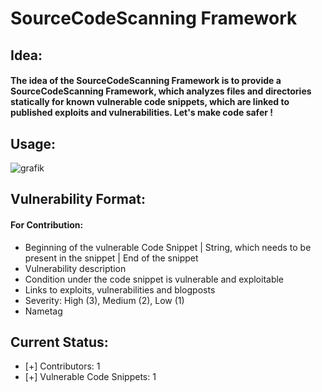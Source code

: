# SourceCodeScanning Framework

## Idea:
#### The idea of the SourceCodeScanning Framework is to provide a SourceCodeScanning Framework, which analyzes files and directories statically for known vulnerable code snippets, which are linked to published exploits and vulnerabilities. Let's make code safer !

## Usage:
![grafik](https://user-images.githubusercontent.com/54862244/149993027-b72d3654-4642-4547-8dc0-0891b7645753.png)


## Vulnerability Format:
#### For Contribution:
- Beginning of the vulnerable Code Snippet | String, which needs to be present in the snippet | End of the snippet
- Vulnerability description
- Condition under the code snippet is vulnerable and exploitable
- Links to exploits, vulnerabilities and blogposts
- Severity: High (3), Medium (2), Low (1)
- Nametag

## Current Status:
- [+] Contributors: 1
- [+] Vulnerable Code Snippets: 1
